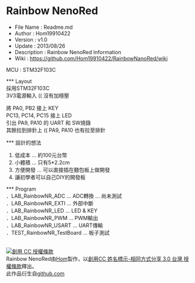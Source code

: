 ﻿Rainbow NenoRed
========
* File Name   : Readme.md
* Author      : Hom19910422
* Version     : v1.0
* Update      : 2013/08/26
* Description : Rainbow NenoRed Information
* Wiki        : https://github.com/Hom19910422/RainbowNanoRed/wiki

MCU : STM32F103C

*** Layout  
採用STM32F103C  
3V3電源輸入 (( 沒有加穩壓  

將 PA0, PB2 接上 KEY  
PC13, PC14, PC15 接上 LED  
引出 PA9, PA10 的 UART 和 SW燒錄  
其餘拉到排針上 (( PA9, PA10 也有拉至排針  

*** 設計的想法  
1. 低成本 ... 約100元台幣  
2. 小體積 ... 只有5*2.2cm  
3. 方便開發 ... 可以直接插在麵包板上做開發  
4. 讓初學者可以自己DIY的開發板

*** Program  
．LAB_RainbowNR_ADC ... ADC轉換 ... 尚未測試  
．LAB_RainbowNR_EXTI ... 外部中斷  
．LAB_RainbowNR_LED ... LED & KEY  
．LAB_RainbowNR_PWM ... PWM輸出  
．LAB_RainbowNR_USART ... UART傳輸  
．TEST_RainbowNR_TestBoard ... 板子測試  

<br>  
<a rel="license" href="http://creativecommons.org/licenses/by-sa/3.0/tw/deed.zh_TW"><img alt="創用 CC 授權條款" style="border-width:0" src="http://i.creativecommons.org/l/by-sa/3.0/tw/88x31.png" /></a><br /><span xmlns:dct="http://purl.org/dc/terms/" property="dct:title">Rainbow NenoRed</span>由<a xmlns:cc="http://creativecommons.org/ns#" href="https://plus.google.com/u/0/112822505513154783828/posts" property="cc:attributionName" rel="cc:attributionURL">Hom</a>製作，以<a rel="license" href="http://creativecommons.org/licenses/by-sa/3.0/tw/deed.zh_TW">創用CC 姓名標示-相同方式分享 3.0 台灣 授權條款</a>釋出。<br />此作品衍生自<a xmlns:dct="http://purl.org/dc/terms/" href="https://github.com/Hom19910422" rel="dct:source">github.com</a>
